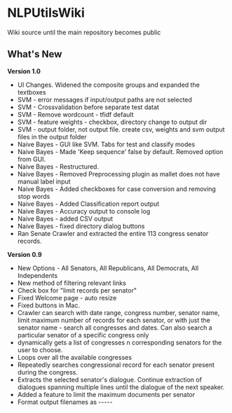 NLPUtilsWiki
============
Wiki source until the main repository becomes public

## What's New

**Version 1.0**
- UI Changes. Widened the composite groups and expanded the textboxes
- SVM - error messages if input/output paths are not selected
- SVM - Crossvalidation before separate test datat
- SVM - Remove wordcount - tfidf default
- SVM - feature weights - checkbox, directory change to output dir
- SVM - output folder, not output file. create csv, weights and svm output files in the output folder
- Naive Bayes - GUI like SVM. Tabs for test and classify modes
- Naive Bayes - Made 'Keep sequence' false by default. Removed option from GUI.
- Naive Bayes - Restructured.
- Naive Bayes - Removed Preprocessing plugin as mallet does not have manual label input
- Naive Bayes - Added checkboxes for case conversion and removing stop words
- Naive Bayes - Added Classification report output
- Naive Bayes - Accuracy output to console log
- Naive Bayes - added CSV output
- Naive Bayes - fixed directory dialog buttons
- Ran Senate Crawler and extracted the entire 113 congress senator records.

**Version 0.9**
- New Options - All Senators, All Republicans, All Democrats, All Independents
- New method of filtering relevant links
- Check box for "limit records per senator"
- Fixed Welcome page - auto resize
- Fixed buttons in Mac.
- Crawler can search with date range, congress number, senator name, limit maximum number of records for each senator, or with just the senator name - search all congresses and dates. Can also search a particular senator of a specific congress only
- dynamically gets a list of congresses n corresponding senators for the user to choose.
- Loops over all the available congresses
- Repeatedly searches congressional record for each senator present during the congress.
- Extracts the selected senator's dialogue. Continue extraction of dialogues spanning multiple lines until the dialogue of the next speaker.  
- Added a feature to limit the maximum documents per senator
- Format output filenames as <congress number>-<senator last name>-<party>-<state>-<date>-<title>.txt

**Version 0.8**
- Created Senator Crawler plugin 
- Outputs CSV file with name congressnum-senatorname-party-state-date-title.txt
- Extracts only the dialogues by the selected senator.
- Removed plugin menu

**Version 0.7**
- Created Basic ZLabelLDA plugin
- Linear Kernel made default for SVM. Removed option from UI.
- Pretrained options disabled unless checkbox selected.
- Changed icon and splash screen
- Created Preprocessing pop up plugin
- LDA Output - csv file support added. Also, prefix added based on the directory or manually provided
- LDA - added word count output

**Version 0.6**
- Added Linear Kernel to the SVM Classifier (Faster, More Accurate for Text Classification, Provides weights - required to calculate predictive weights)
- Calculate Predictive Weights if Linear Kernel and not doing Cross Validation.
- Added LDA plugin
- New Menu item for Topic Modelling
- Added Word Weights output and Dirichlet parameter
- Added NBClassifier
- Instructions to wiki
- Mac OS X Testing and bug fixes
- Removed error log section
- Removed predictive weights plugin
- New menu for Wordcount plugins
- Changed utilities menu label to Basic Tools
- Branding - Splashscreen, Title USC NLPUtils, 32x32 gif Icon with USC Colours and USC Font.

**Version 0.5**
- SVM Classifier
- Added preprocessing options to the classifier
- csv output
- TF and TFIDF methods for training.
- Load pretrained models
- k-fold Cross validation
- Predictive Weights plugin

**Version 0.4**
- Created preprocessing plugin with features like removing special characters, converting to lowercase, removing stopwords and stemming.
- Stemming now has a language option. It is set to Auto Detect by default and will detect the language of each input file individually and choose the appropriate stemmer algorithm. The user can also manually select the language of the files.
- Fixed the console log. Now all the plugins can update the context and the console log will pick up the changes and display to the user.
- Fixed return code bug: return code gets overwritten and hence the last error message keeps getting displayed. Fixed

**Version 0.3**

Added a Welcome Page, which informs the user about the latest version and the changes.<br/>
Removed Sample demo parts from the GUI.<br/>
Added Porter 2 stemming option.<br/>
Made LIWC-style Stemming optional<br/>
Added SPSS Raw Data Output Format.<br/>
Added option to calculate Category-wise Word Distribution for each file.<br/>
Added Word Count (WC), Average Words per Sentence (WPS)and Percentage of words longer than 6 letters (Sixltr) to the output features.<br/>
Modified Percentage calculation of categories based on LIWC<br/>
Category Count now counts total words and not unique words.<br/>
Added Basic Weka NaiveBayes Classifier Implementation<br/>
Modified the Plugin menu with placeholders for adding/removing plugins and setting global options.<br/>
Added Utilities Menu for Wordcount plugin and Classifiers menu for classifier plugins<br/>
Fixed Package Names and Build Errors<br/>
Created github repository and committed the code<br/>

